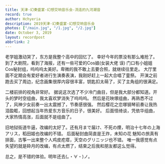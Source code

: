 ```yaml
---
title: 天津·幻奏盛宴·幻想交响音乐会-流连的九河潮音
record: true
author: Hchyeria
description: 2019天津·幻奏盛宴·幻想交响音乐会
photos: ["/main.jpg", "/1.jpg", "/2.jpg"]
date: October 3, 2019
layout: recordpost
abbrlink: 2
---
```


老学姐激动哭了，东方是我整个高中的回忆了。
幸好今年的票没有那么难抢了。
到了大剧院，看到了海报，还有一些可爱的Cos娘(女装大佬 误)
门口有小姐姐Cos秘封组，呜呜呜太美好。卑微的我不敢上去要合照，就继续往里走。
大厅里面不定期会有爱好者进行生演奏表演，我刚好赶上一起大合唱了童祭。
开演之前跑去买了周边，纪念画集很厚内容很丰富，钥匙扣太萌了，买了主角组的很满足。

二楼前排的视角非常好。
据说这次选了不少冷门曲目，但是我大部分都知道。开头的梦时空组曲，我太喜欢梦消失了呜呜呜。
然后是花映塚组曲，再熟悉不过了，风神少女前奏一出太震撼了，节奏感很强。
然后樱花之恋塚钢琴前奏让我热泪盈眶，回想起当年热爱东方音乐的日子，很美好。
后面怪绮谈，凭依华组曲，大家热情高涨，后面就不是组曲了。

旧地狱街道牛逼，改编的太好了。还有月まで届け、不死の煙，明治十七年の上海アリス，稻田姬也改编的不错。
后面秘封曲简直是王炸，未知の花 魅知の旅真有排面，古筝一出来整个人鸡皮疙瘩，天空のグリニッジ也不错。
唯一我感觉有点失望的就是砕月的改编，有点太燃了，结束之后我和朋友都这么觉得。

总之，是不错的体验。明年还去(。・∀・)ノ。
